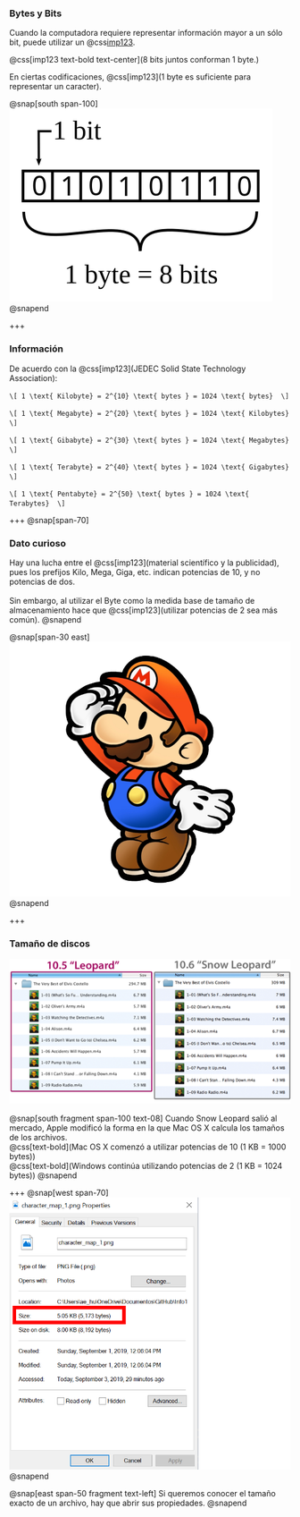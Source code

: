 ### Bytes y Bits
Cuando la computadora requiere representar información mayor a un sólo bit, puede utilizar un @css[imp123](byte).

@css[imp123 text-bold text-center](8 bits juntos conforman 1 byte.)

En ciertas codificaciones,  @css[imp123](1 byte es suficiente para representar un caracter).

@snap[south span-100]
![bitbyte](assets/img/bitbyte.svg)
@snapend

+++
### Información

De acuerdo con la @css[imp123](JEDEC Solid State Technology Association):

`\[
1 \text{ Kilobyte} = 2^{10} \text{ bytes } = 1024 \text{ bytes} 
\]`

`\[
1 \text{ Megabyte} = 2^{20} \text{ bytes } = 1024 \text{ Kilobytes} 
\]`

`\[
1 \text{ Gibabyte} = 2^{30} \text{ bytes } = 1024 \text{ Megabytes} 
\]`

`\[
1 \text{ Terabyte} = 2^{40} \text{ bytes } = 1024 \text{ Gigabytes} 
\]`

`\[
1 \text{ Pentabyte} = 2^{50} \text{ bytes } = 1024 \text{ Terabytes} 
\]`

+++
@snap[span-70]
### Dato curioso
Hay una lucha entre el @css[imp123](material scientífico y la publicidad), pues los prefijos Kilo, Mega, Giga, etc. indican potencias de 10, y no potencias de dos.
<br><br>
Sin embargo, al utilizar el Byte como la medida base de tamaño de almacenamiento hace que @css[imp123](utilizar potencias de 2 sea más común).
@snapend

@snap[span-30 east]
![Curious](assets/img/curious.png)
@snapend

+++
### Tamaño de discos
![HDD_sizes](assets/img/HDD_sizes.png)

@snap[south fragment span-100 text-08]
Cuando Snow Leopard salió al mercado, Apple modificó la forma en la que Mac OS X calcula los tamaños de los archivos. 
<br>
@css[text-bold](Mac OS X comenzó a utilizar potencias de 10 (1 KB = 1000 bytes))
<br>
@css[text-bold](Windows continúa utilizando potencias de 2 (1 KB = 1024 bytes))
@snapend

+++
@snap[west span-70]
![](assets/img/file_size.png)
@snapend

@snap[east span-50 fragment text-left]
Si queremos conocer el tamaño exacto de un archivo, hay que abrir sus propiedades.
@snapend
